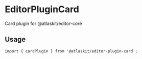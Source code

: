 # EditorPluginCard

Card plugin for @atlaskit/editor-core

## Usage

`import { cardPlugin } from '@atlaskit/editor-plugin-card';`
